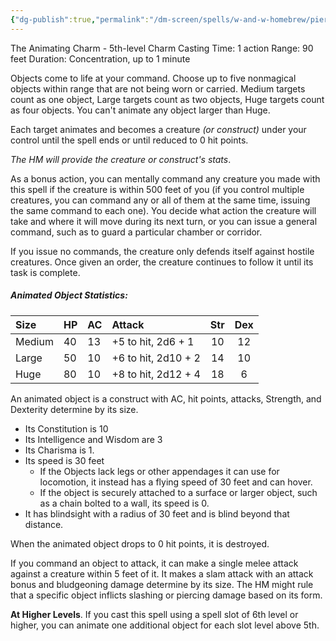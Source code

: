 ```yaml
---
{"dg-publish":true,"permalink":"/dm-screen/spells/w-and-w-homebrew/piertotum-locomotor/"}
---
```


The Animating Charm - 5th-level Charm 
Casting Time: 1 action 
Range: 90 feet 
Duration: Concentration, up to 1 minute 

Objects come to life at your command. Choose up to five nonmagical objects within range that are not being worn or carried. Medium targets count as one object, Large targets count as two objects, Huge targets count as four objects. You can't animate any object larger than Huge. 

Each target animates and becomes a creature *(or construct)* under your control until the spell ends or until reduced to 0 hit points.

*The HM will provide the creature or construct's stats*.

As a bonus action, you can mentally command any creature you made with this spell if the creature is within 500 feet of you (if you control multiple creatures, you can command any or all of them at the same time, issuing the same command to each one). You decide what action the creature will take and where it will move during its next turn, or you can issue a general command, such as to guard a particular chamber or corridor. 

If you issue no commands, the creature only defends itself against hostile creatures. Once given an order, the creature continues to follow it until its task is complete.

##### **Animated Object Statistics**:

| Size   | HP  | AC  | Attack              | Str | Dex |
| :----- | :-- | :-- | :------------------ | :-: | :-: |
| Medium | 40  | 13  | +5 to hit, 2d6 + 1  | 10  | 12  |
| Large  | 50  | 10  | +6 to hit, 2d10 + 2 | 14  | 10  |
| Huge   | 80  | 10  | +8 to hit, 2d12 + 4 | 18  |  6  |
An animated object is a construct with AC, hit points, attacks, Strength, and Dexterity determine by its size. 
- Its Constitution is 10 
- Its Intelligence and Wisdom are 3
- Its Charisma is 1. 
- Its speed is 30 feet
	- If the Objects lack legs or other appendages it can use for locomotion, it instead has a flying speed of 30 feet and can hover. 
	- If the object is securely attached to a surface or larger object, such as a chain bolted to a wall, its speed is 0. 
- It has blindsight with a radius of 30 feet and is blind beyond that distance. 

When the animated object drops to 0 hit points, it is destroyed. 

If you command an object to attack, it can make a single melee attack against a creature within 5 feet of it. It makes a slam attack with an attack bonus and bludgeoning damage determine by its size. The HM might rule that a specific object inflicts slashing or piercing damage based on its form. 

**At Higher Levels**. If you cast this spell using a spell slot of 6th level or higher, you can animate one additional object for each slot level above 5th.
